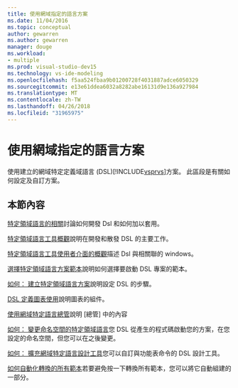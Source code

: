 ```yaml
---
title: 使用網域指定的語言方案
ms.date: 11/04/2016
ms.topic: conceptual
author: gewarren
ms.author: gewarren
manager: douge
ms.workload:
- multiple
ms.prod: visual-studio-dev15
ms.technology: vs-ide-modeling
ms.openlocfilehash: f5aa524fbaa9b01200728f4031887adce6050329
ms.sourcegitcommit: e13e61ddea6032a8282abe16131d9e136a927984
ms.translationtype: MT
ms.contentlocale: zh-TW
ms.lasthandoff: 04/26/2018
ms.locfileid: "31965975"
---
```

# <a name="working-with-domain-specific-language-solutions"></a>使用網域指定的語言方案
使用建立的網域特定定義域語言 (DSL)[!INCLUDE[vsprvs](../code-quality/includes/vsprvs_md.md)]方案。 此區段是有關如何設定及自訂方案。

## <a name="in-this-section"></a>本節內容
 [特定領域語言的相關](../modeling/about-domain-specific-languages.md)討論如何開發 Dsl 和如何加以套用。

 [特定領域語言工具概觀](../modeling/overview-of-domain-specific-language-tools.md)說明在開發和散發 DSL 的主要工作。

 [特定領域語言工具使用者介面的概觀](../modeling/overview-of-the-domain-specific-language-tools-user-interface.md)描述 Dsl 與相關聯的 windows。

 [選擇特定領域語言方案範本](../modeling/choosing-a-domain-specific-language-solution-template.md)說明如何選擇要啟動 DSL 專案的範本。

 [如何： 建立特定領域語言方案](../modeling/how-to-create-a-domain-specific-language-solution.md)說明設定 DSL 的步驟。

 [DSL 定義圖表使用](../modeling/working-with-the-dsl-definition-diagram.md)說明圖表的組件。

 [使用網域特定語言總管](../modeling/working-with-the-domain-specific-language-explorer.md)說明 [總管] 中的內容

 [如何： 變更命名空間的特定領域語言](../modeling/how-to-change-the-namespace-of-a-domain-specific-language.md)您 DSL 從產生的程式碼啟動您的方案，在您設定的命名空間，但您可以在之後變更。

 [如何： 擴充網域特定語言設計工具](../modeling/how-to-extend-the-domain-specific-language-designer.md)您可以自訂與功能表命令的 DSL 設計工具。

 [如何自動化轉換的所有範本](http://msdn.microsoft.com/b63cfe20-fe5e-47cc-9506-59b29bca768a)若要避免按一下轉換所有範本，您可以將它自動組建的一部分。